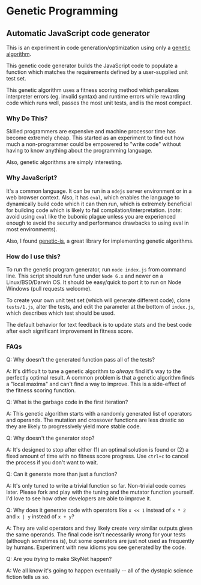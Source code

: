 # Genetic Programming #

## Automatic JavaScript code generator ##

This is an experiment in code generation/optimization using only a [genetic algorithm](https://en.wikipedia.org/wiki/Genetic_algorithm).

This genetic code generator builds the JavaScript code to populate a function which matches the requirements defined by a user-supplied unit test set.

This genetic algorithm uses a fitness scoring method which penalizes interpreter errors (eg. invalid syntax) and runtime errors while rewarding code which runs well, passes the most unit tests, and is the most compact.

### Why Do This? ###

Skilled programmers are expensive and machine processor time has become extremely cheap. This started as an experiment to find out how much a non-programmer could be empowered to "write code" without having to know anything about the programming language.

Also, genetic algorithms are simply interesting.

### Why JavaScript? ###

It's a common language. It can be run in a `ndejs` server environment or in a web browser context. Also, it has `eval`, which enables the language to dynamically build code which it can then run, which is extremely beneficial for building code which is likely to fail compilation/interpretation. (*note*: avoid using `eval` like the bubonic plague unless you are experienced enough to avoid the security and performance drawbacks to using eval in most environments).

Also, I found [genetic-js](https://www.npmjs.com/package/genetic-js), a great library for implementing genetic algorithms.

### How do I use this? ###

To run the genetic program generator, run `node index.js` from command line. This script should run fune under `Node 6.x` and newer on a Linux/BSD/Darwin OS. It should be easy/quick to port it to run on Node Windows (pull requests welcome).

To create your own unit test set (which will generate different code), clone `tests/1.js`, alter the tests, and edit the parameter at the bottom of `index.js`, which describes which test should be used.

The default behavior for text feedback is to update stats and the best code after each significant improvement in fitness score.

### FAQs ###

Q: Why doesn't the generated function pass all of the tests?

A: It's difficult to tune a genetic algorithm to *always* find it's way to the perfectly optimal result. A common problem is that a genetic algorithm finds a "local maxima" and can't find a way to improve. This is a side-effect of the fitness scoring function.

Q: What is the garbage code in the first iteration?

A: This genetic algorithm starts with a randomly generated list of operators and operands. The mutation and crossover functions are less drastic so they are likely to progressively yield more stable code.

Q: Why doesn't the generator stop?

A: It's designed to stop after either (1) an optimal solution is found or (2) a fixed amount of time with no fitness score progress. Use `ctrl+c` to cancel the process if you don't want to wait.

Q: Can it generate more than just a function?

A: It's only tuned to write a trivial function so far. Non-trivial code comes later. Please fork and play with the tuning and the mutator function yourself. I'd love to see how other developers are able to improve it.

Q: Why does it generate code with operators like `x << 1` instead of `x * 2` and `x | y` instead of `x + y`?

A: They are valid operators and they likely create *very* similar outputs given the same operands. The final code isn't necessarily *wrong* for your tests (although sometimes is), but some operators are just not used as frequently by humans. Experiment with new idioms you see generated by the code.

Q: Are you *trying* to make SkyNet happen?

A: We all know it's going to happen eventually -- all of the dystopic science fiction tells us so.
